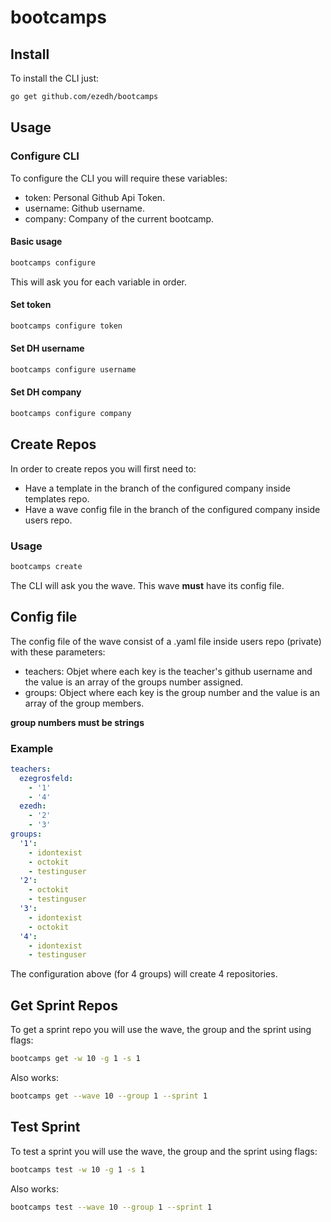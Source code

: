 # bootcamps

## Install

To install the CLI just:

```sh
go get github.com/ezedh/bootcamps
```

## Usage

### Configure CLI

To configure the CLI you will require these variables:

- token: Personal Github Api Token.
- username: Github username.
- company: Company of the current bootcamp.

#### Basic usage

```sh
bootcamps configure
```

This will ask you for each variable in order.

#### Set token

```sh
bootcamps configure token
```

#### Set DH username

```sh
bootcamps configure username
```

#### Set DH company

```sh
bootcamps configure company
```

## Create Repos

In order to create repos you will first need to:

- Have a template in the branch of the configured company inside templates repo.
- Have a wave config file in the branch of the configured company inside users repo.

### Usage

```sh
bootcamps create
```

The CLI will ask you the wave. This wave **must** have its config file.

## Config file

The config file of the wave consist of a .yaml file inside users repo (private) with these parameters:

- teachers: Objet where each key is the teacher's github username and the value is an array of the groups number assigned.
- groups: Object where each key is the group number and the value is an array of the group members.

**group numbers must be strings**

### Example

```yaml
teachers:
  ezegrosfeld:
    - '1'
    - '4'
  ezedh:
    - '2'
    - '3'
groups:
  '1':
    - idontexist
    - octokit
    - testinguser
  '2':
    - octokit
    - testinguser
  '3':
    - idontexist
    - octokit
  '4':
    - idontexist
    - testinguser
```

The configuration above (for 4 groups) will create 4 repositories.

## Get Sprint Repos

To get a sprint repo you will use the wave, the group and the sprint using flags:

```sh
bootcamps get -w 10 -g 1 -s 1
```

Also works:

```sh
bootcamps get --wave 10 --group 1 --sprint 1
```

## Test Sprint

To test a sprint you will use the wave, the group and the sprint using flags:

```sh
bootcamps test -w 10 -g 1 -s 1
```

Also works:

```sh
bootcamps test --wave 10 --group 1 --sprint 1
```
